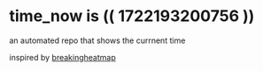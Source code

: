 # time_now is (( 1722193200756 ))

an automated repo that shows the currnent time

inspired by [breakingheatmap](https://github.com/breakingheatmap/breakingheatmap)